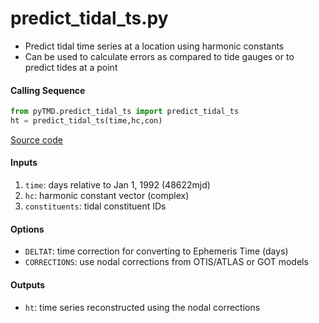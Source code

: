 predict_tidal_ts.py
===================

 - Predict tidal time series at a location using harmonic constants
 - Can be used to calculate errors as compared to tide gauges or to predict tides at a point  

#### Calling Sequence
```python
from pyTMD.predict_tidal_ts import predict_tidal_ts
ht = predict_tidal_ts(time,hc,con)
```
[Source code](https://github.com/tsutterley/pyTMD/blob/main/pyTMD/predict_tidal_ts.py)

#### Inputs
 1. `time`: days relative to Jan 1, 1992 (48622mjd)
 2. `hc`: harmonic constant vector (complex)
 3. `constituents`: tidal constituent IDs

#### Options
 - `DELTAT`: time correction for converting to Ephemeris Time (days)
 - `CORRECTIONS`: use nodal corrections from OTIS/ATLAS or GOT models

#### Outputs
 - `ht`: time series reconstructed using the nodal corrections
